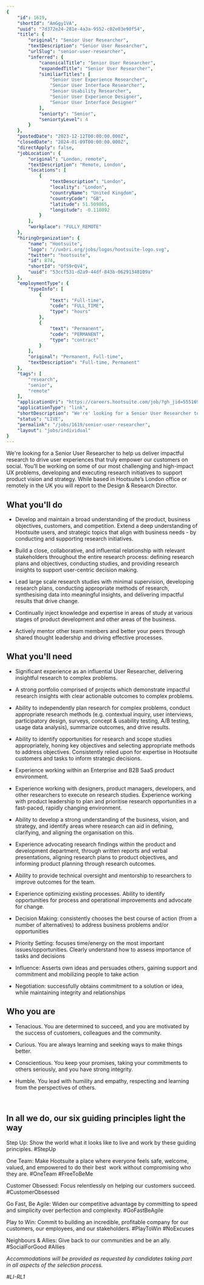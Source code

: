 ```yaml
---
{
	"id": 1619,
	"shortId": "AmGgy1VA",
	"uuid": "7d372e24-281e-4a3a-9552-c02e03e90f54",
	"title": {
		"original": "Senior User Researcher",
		"textDescription": "Senior User Researcher",
		"urlSlug": "senior-user-researcher",
		"inferred": {
			"canonicalTitle": "Senior User Researcher",
			"expandedTitle": "Senior User Researcher",
			"similiarTitles": [
				"Senior User Experience Researcher",
				"Senior User Interface Researcher",
				"Senior Usability Researcher",
				"Senior User Experience Designer",
				"Senior User Interface Designer"
			],
			"seniorty": "Senior",
			"seniortyLevel": 4
		}
	},
	"postedDate": "2023-12-12T00:00:00.000Z",
	"closedDate": "2024-01-09T00:00:00.000Z",
	"directApply": false,
	"jobLocation": {
		"original": "London, remote",
		"textDescription": "Remote, London",
		"locations": [
			{
				"textDescription": "London",
				"locality": "London",
				"countryName": "United Kingdom",
				"countryCode": "GB",
				"latitude": 51.509865,
				"longitude": -0.118092
			}
		],
		"workplace": "FULLY_REMOTE"
	},
	"hiringOrganization": {
		"name": "Hootsuite",
		"logo": "//uxbri.org/jobs/logos/hootsuite-logo.svg",
		"twitter": "hootsuite",
		"id": 874,
		"shortId": "OfS9rQV4",
		"uuid": "53ccf531-d2a9-44df-843b-06291348109a"
	},
	"employmentType": {
		"typeInfo": [
			{
				"text": "Full-time",
				"code": "FULL_TIME",
				"type": "hours"
			},
			{
				"text": "Permanent",
				"code": "PERMANENT",
				"type": "contract"
			}
		],
		"original": "Permanent, Full-time",
		"textDescription": "Full-time, Permanent"
	},
	"tags": [
		"research",
		"senior",
		"remote"
	],
	"applicationUri": "https://careers.hootsuite.com/job/?gh_jid=5551696",
	"applicationType": "link",
	"shortDescription": "We're' looking for a Senior User Researcher to help us deliver impactful research to drive user experiences that truly empower our customers on social. You’ll’ be working on some of our most",
	"status": "LIVE",
	"permalink": "/jobs/1619/senior-user-researcher",
	"layout": "jobs/individual"
}
---
```

<p>We're looking for a Senior User Researcher to help us deliver impactful research to drive user experiences that truly empower our customers on social. You’ll be working on some of our most challenging and high-impact UX problems, developing and executing research initiatives to support product vision and strategy. While based in Hootsuite’s London office or remotely in the UK you will report to the Design &amp; Research Director.</p><h2>What you'll do</h2><ul><li><p>Develop and maintain a broad understanding of the product, business objectives, customers, and competition. Extend a deep understanding of Hootsuite users, and strategic topics that align with business needs - by conducting and supporting research initiatives.</p></li><li><p>Build a close, collaborative, and influential relationship with relevant stakeholders throughout the entire research process: defining research plans and objectives, conducting studies, and providing research insights to support user-centric decision making.</p></li><li><p>Lead large scale research studies with minimal supervision, developing research plans, conducting appropriate methods of research, synthesising data into meaningful insights, and delivering impactful results that drive change.</p></li><li><p>Continually inject knowledge and expertise in areas of study at various stages of product development and other areas of the business.</p></li><li><p>Actively mentor other team members and better your peers through shared thought leadership and driving effective processes.</p></li></ul><h2>What you'll need</h2><ul><li><p>Significant experience as an influential User Researcher, delivering insightful research to complex problems.</p></li><li><p>A strong portfolio comprised of projects which demonstrate impactful research insights with clear actionable outcomes to complex problems.</p></li><li><p>Ability to independently plan research for complex problems, conduct appropriate research methods (e.g. contextual inquiry, user interviews, participatory design, surveys, concept &amp; usability testing, A/B testing, usage data analysis), summarize outcomes, and drive results.</p></li><li><p>Ability to identify opportunities for research and scope studies appropriately, honing key objectives and selecting appropriate methods to address objectives. Consistently relied upon for expertise in Hootsuite customers and tasks to inform strategic decisions.</p></li><li><p>Experience working within an Enterprise and B2B SaaS product environment.</p></li><li><p>Experience working with designers, product managers, developers, and other researchers to execute on research studies. Experience working with product leadership to plan and prioritise research opportunities in a fast-paced, rapidly changing environment.</p></li><li><p>Ability to develop a strong understanding of the business, vision, and strategy, and identify areas where research can aid in defining, clarifying, and aligning the organisation on this.</p></li><li><p>Experience advocating research findings within the product and development department, through written reports and verbal presentations, aligning research plans to product objectives, and informing product planning through research outcomes.</p></li><li><p>Ability to provide technical oversight and mentorship to researchers to improve outcomes for the team.</p></li><li><p>Experience optimizing existing processes. Ability to identify opportunities for process and operational improvements and advocate for change.</p></li><li><p>Decision Making: consistently chooses the best course of action (from a number of alternatives) to address business problems and/or opportunities</p></li><li><p>Priority Setting: focuses time/energy on the most important issues/opportunities. Clearly understand how to assess importance of tasks and decisions</p></li><li><p>Influence: Asserts own ideas and persuades others, gaining support and commitment and mobilizing people to take action</p></li><li><p>Negotiation: successfully obtains commitment to a solution or idea, while maintaining integrity and relationships</p></li></ul><h2>Who you are</h2><ul><li><p>Tenacious. You are determined to succeed, and you are motivated by the success of customers, colleagues and the community.</p></li><li><p>Curious. You are always learning and seeking ways to make things better.</p></li><li><p>Conscientious. You keep your promises, taking your commitments to others seriously, and you have strong integrity.</p></li><li><p>Humble. You lead with humility and empathy, respecting and learning from the perspectives of others.</p></li></ul><p>&nbsp;</p><h2>In all we do, our six guiding principles light the way<br></h2><p>Step Up:&nbsp;Show the world what it looks like to live and work by these guiding principles. #StepUp</p><p>One Team:&nbsp;Make Hootsuite a place where everyone feels safe, welcome, valued, and empowered to do their best&nbsp; work without compromising who they are. #OneTeam #FreeToBeMe</p><p>Customer Obsessed:&nbsp;Focus relentlessly on helping our customers succeed. #CustomerObsessed</p><p>Go Fast, Be Agile:&nbsp;Widen our competitive advantage by committing to speed and simplicity over perfection and complexity. #GoFastBeAgile</p><p>Play to Win:&nbsp;Commit to building an incredible, profitable company for our customers, our employees, and our stakeholders. #PlayToWin #NoExcuses</p><p>Neighbours &amp; Allies:&nbsp;Give back to our communities and be an ally. #SocialForGood #Allies</p><p><em>Accommodations will be provided as requested by candidates taking part in all aspects of the selection process.</em></p><p><em>#LI-RL1</em></p>
